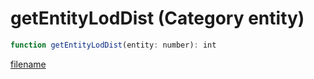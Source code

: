 # getEntityLodDist (Category entity)

```js
function getEntityLodDist(entity: number): int
```

[filename](getEntityLodDist_m.md ':include')